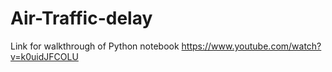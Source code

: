 # Air-Traffic-delay
Link for walkthrough of Python notebook
https://www.youtube.com/watch?v=k0uidJFCOLU
